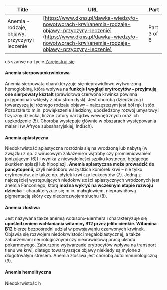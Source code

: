 | **Title**       | **URL**           | **Part**              |
|-----------------|-------------------|-----------------------|
| Anemia - rodzaje, objawy, przyczyny i leczenie         | [https://www.dkms.pl/dawka-wiedzy/o-nowotworach-krwi/anemia-rodzaje-objawy-przyczyny-leczenie](https://www.dkms.pl/dawka-wiedzy/o-nowotworach-krwi/anemia-rodzaje-objawy-przyczyny-leczenie)    | Part 3 of 6          |

uś szansę na życie.[Zarejestruj się](/zarejestruj-sie-teraz "Zarejestruj sie teraz")
#### Anemia sierpowatokrwinkowa


Anemia sierpowata charakteryzuje się nieprawidłowo wytworzoną hemoglobiną, która wpływa na **funkcje i wygląd erytrocytów – przyjmują one sierpowaty kształt** (prawidłowa czerwona krwinka powinna przypominać wklęsły z obu stron dysk). Jest chorobą dziedziczną i towarzyszą jej różnego rodzaju objawy – najczęstszym jest ból rąk i stóp. Pozostałe to m.in. powiększenie śledziony, upośledzony rozwój umysłowy i fizyczny dziecka, liczne zatory narządów wewnętrznych oraz ich uszkodzenie (5\). Choroba występuje głównie w obszarach występowania malarii (w Afryce subsaharyjskiej, Indiach).


#### Anemia aplastyczna


Niedokrwistość aplastyczna rozróżnia się na wrodzoną lub nabytą (w związku z np. z wirusowym zakażeniem wątroby czy promieniowaniem jonizującym (6\)) i wynika z niewydolności szpiku kostnego, będącego skutkiem aplazji lub hipoplazji. **Anemia aplastyczna może prowadzić do pancytopenii,** czyli niedoboru wszystkich komórek krwi – nie tylko erytrocytów, ale także np. płytek krwi czy leukocytów (7\). Jedną z najczęściej występujących niedokrwistości aplastycznych wrodzonych jest anemia Fanconiego, którą **można wykryć na wczesnym etapie rozwoju dziecka** – charakteryzuje się m.in. małogłowiem, nieprawidłową pigmentacją skóry czy niedorozwojem słuchu (8\).


#### Anemia złośliwa


Jest nazywana także anemią Addisona\-Biermera i charakteryzuje się **upośledzeniem wchłaniania witaminy B12 przez jelito cienkie. Witamina B12** bierze bezpośredni udział w powstawaniu czerwonych krwinek. Objawia się rozwojem niedokrwistości megaloblastycznej, a także zaburzeniami neurologicznymi czy nieprawidłową pracą układu pokarmowego. Zaburzone wytwarzanie erytrocytów wpływa na transport tlenu we krwi, dlatego towarzyszące objawy niekiedy są mylone z długotrwałym stresem. Anemia złośliwa jest chorobą autoimmunologiczną (9\).


#### Anemia hemolityczna


Niedokrwistość h